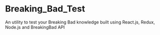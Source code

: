 # Breaking_Bad_Test
An utility to test your Breaking Bad knowledge built using React.js, Redux, Node.js and BreakingBad API
